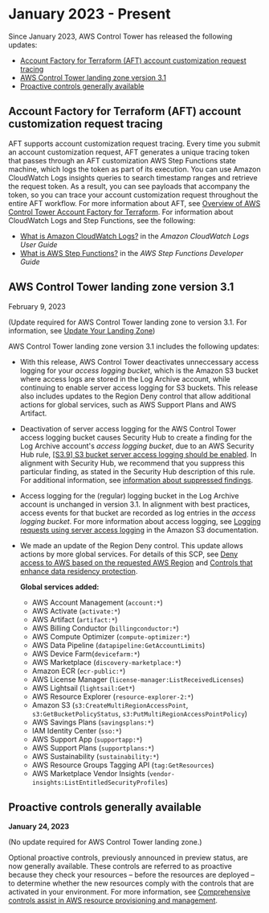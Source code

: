 # January 2023 \- Present<a name="2023-all"></a>

Since January 2023, AWS Control Tower has released the following updates:
+  [ Account Factory for Terraform \(AFT\) account customization request tracing ](#account-customization-request-tracing-ga) 
+  [AWS Control Tower landing zone version 3\.1](#lz-3-1) 
+  [Proactive controls generally available](#proactive-control-ga) 

## Account Factory for Terraform \(AFT\) account customization request tracing<a name="account-customization-request-tracing-ga"></a>

 AFT supports account customization request tracing\. Every time you submit an account customization request, AFT generates a unique tracing token that passes through an AFT customization AWS Step Functions state machine, which logs the token as part of its execution\. You can use Amazon CloudWatch Logs insights queries to search timestamp ranges and retrieve the request token\. As a result, you can see payloads that accompany the token, so you can trace your account customization request throughout the entire AFT workflow\. For more information about AFT, see [Overview of AWS Control Tower Account Factory for Terraform](https://docs.aws.amazon.com/controltower/latest/userguide/aft-overview.html)\. For information about CloudWatch Logs and Step Functions, see the following: 
+  [What is Amazon CloudWatch Logs?](https://docs.aws.amazon.com/AmazonCloudWatch/latest/logs/WhatIsCloudWatchLogs.html) in the *Amazon CloudWatch Logs User Guide* 
+  [What is AWS Step Functions?](https://docs.aws.amazon.com/step-functions/latest/dg/welcome.html) in the *AWS Step Functions Developer Guide* 

## AWS Control Tower landing zone version 3\.1<a name="lz-3-1"></a>

February 9, 2023

\(Update required for AWS Control Tower landing zone to version 3\.1\. For information, see [Update Your Landing Zone](update-controltower.md)\)

AWS Control Tower landing zone version 3\.1 includes the following updates:
+ With this release, AWS Control Tower deactivates unneccessary access logging for your *access logging bucket*, which is the Amazon S3 bucket where access logs are stored in the Log Archive account, while continuing to enable server access logging for S3 buckets\. This release also includes updates to the Region Deny control that allow additional actions for global services, such as AWS Support Plans and AWS Artifact\. 
+ Deactivation of server access logging for the AWS Control Tower access logging bucket causes Security Hub to create a finding for the Log Archive account's *access logging bucket*, due to an AWS Security Hub rule, [\[S3\.9\] S3 bucket server access logging should be enabled](https://docs.aws.amazon.com/securityhub/latest/userguide/securityhub-standards-fsbp-controls.html#fsbp-s3-9)\. In alignment with Security Hub, we recommend that you suppress this particular finding, as stated in the Security Hub description of this rule\. For additional information, see [information about suppressed findings](https://docs.aws.amazon.com/securityhub/latest/userguide/finding-workflow-status.html)\.
+ Access logging for the \(regular\) logging bucket in the Log Archive account is unchanged in version 3\.1\. In alignment with best practices, access events for that bucket are recorded as log entries in the *access logging bucket*\.  For more information about access logging, see [Logging requests using server access logging](https://docs.aws.amazon.com/AmazonS3/latest/userguide/ServerLogs.html) in the Amazon S3 documentation\.
+ We made an update of the Region Deny control\. This update allows actions by more global services\. For details of this SCP, see [Deny access to AWS based on the requested AWS Region](data-residency-controls.md#primary-region-deny-policy) and [Controls that enhance data residency protection](data-residency-controls.md)\.

  **Global services added:**
  + AWS Account Management \(`account:*`\)
  + AWS Activate \(`activate:*`\)
  + AWS Artifact \(`artifact:*`\)
  + AWS Billing Conductor \(`billingconductor:*`\)
  + AWS Compute Optimizer \(`compute-optimizer:*`\)
  + AWS Data Pipeline \(`datapipeline:GetAccountLimits`\)
  + AWS Device Farm\(`devicefarm:*`\)
  + AWS Marketplace \(`discovery-marketplace:*`\)
  + Amazon ECR \(`ecr-public:*`\)
  + AWS License Manager \(`license-manager:ListReceivedLicenses`\)
  + AWS Lightsail \(`lightsail:Get*`\)
  + AWS Resource Explorer \(`resource-explorer-2:*`\)
  + Amazon S3 \(`s3:CreateMultiRegionAccessPoint`, `s3:GetBucketPolicyStatus`, `s3:PutMultiRegionAccessPointPolicy`\)
  + AWS Savings Plans \(`savingsplans:*`\)
  + IAM Identity Center \(`sso:*`\)
  + AWS Support App \(`supportapp:*`\)
  + AWS Support Plans \(`supportplans:*`\)
  + AWS Sustainability \(`sustainability:*`\)
  + AWS Resource Groups Tagging API \(`tag:GetResources`\)
  + AWS Marketplace Vendor Insights \(`vendor-insights:ListEntitledSecurityProfiles`\)

## Proactive controls generally available<a name="proactive-control-ga"></a>

**January 24, 2023**

\(No update required for AWS Control Tower landing zone\.\)

Optional proactive controls, previously announced in preview status, are now generally available\. These controls are referred to as proactive because they check your resources – before the resources are deployed – to determine whether the new resources comply with the controls that are activated in your environment\. For more information, see [Comprehensive controls assist in AWS resource provisioning and management](2022-all.md#proactive-controls-notes)\.